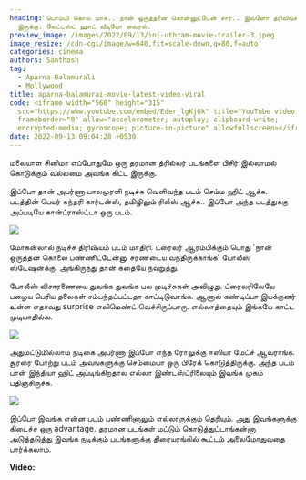 ```yaml
---
heading: பொம்மி கொல மாசு.. நான் ஒருத்தனை கொன்னுட்டேன் சார்.. இவ்ளோ த்ரிலிங்கா
  இருக்கு. லேட்டஸ்ட் ஹாட் வீடியோ வைரல்.
preview_image: /images/2022/09/13/ini-uthram-movie-trailer-3.jpeg
image_resize: /cdn-cgi/image/w=640,fit=scale-down,q=80,f=auto
categories: cinema
authors: Santhosh
tag:
  - Aparna Balamurali
  - Mollywood
title: aparna-balamurai-movie-latest-video-viral
code: <iframe width="560" height="315"
  src="https://www.youtube.com/embed/Eder_lgKjGk" title="YouTube video player"
  frameborder="0" allow="accelerometer; autoplay; clipboard-write;
  encrypted-media; gyroscope; picture-in-picture" allowfullscreen></iframe>
date: 2022-09-13 09:04:28 +0530
---
```



மலையாள சினிமா எப்போதுமே ஒரு தரமான த்ரில்லர் படங்களை பிசிர் இல்லாமல் கொடுக்கும் வல்லமை அவங்க கிட்ட இருக்கு.

இப்போ தான் அபர்ணா பாலமுரளி நடிச்சு வெளிவந்த படம் செம்ம ஹிட் ஆச்சு. படத்தின் பெயர் சுந்தரி கார்டன்ஸ், தமிழிலும் ரிலீஸ் ஆச்சு.. இப்போ அந்த படத்துக்கு அப்படியே கான்ட்ராஸ்ட்டா ஒரு படம்.

![](/images/2022/09/13/ini-uthram-movie-trailer.jpeg)

மோகன்லால் நடிச்ச திரிஷ்யம் படம் மாதிரி. ட்ரைலர் ஆரம்பிக்கும் பொது 'நான் ஒருத்தன கொலை பண்ணிட்டேன்னு சரணடைய வந்திருக்காங்க' போலீஸ் ஸ்டேஷன்க்கு. அங்கிருந்து தான் கதையே நவறுத்து.

போலீஸ் விசாரணையை துவங்க துவங்க பல முடிச்சுகள் அவிழுது. ட்ரைலரிலேயே பழைய பெரிய தலைகள் சம்பந்தப்பட்டதா காட்டிடுவாங்க. ஆனால் கண்டிப்பா இயக்குனர் உள்ள எதாவது surprise எலிமெண்ட் வெச்சிருப்பாரு. எல்லாத்தையும் இங்கயே காட்ட முடியாதில்ல.

![](/images/2022/09/13/ini-uthram-movie-trailer-1.jpeg)

அதுமட்டுமில்லாம நடிகை அபர்ணா இப்போ எந்த ரோலுக்கு ஈஸியா மேட்ச் ஆவராங்க. சூரரை போற்று படம் அவங்களுக்கு செம்மையா ஒரு பிரேக் கொடுத்திருக்கு. அந்த படம் பான் இந்தியா ஹிட் அப்டிங்கிறதால எல்லா இண்டஸ்ட்ரிலையும் இவங்க முகம் பதிஞ்சிருச்சு.

![](/images/2022/09/13/ini-uthram-movie-trailer-2.jpeg)

இப்போ இவங்க என்ன படம் பண்ணினாலும் எல்லாருக்கும் தெரியும். அது இவங்களுக்கு கிடைச்ச ஒரு advantage. தரமான படங்கள் மட்டும் கொடுத்துட்டாங்கன்னா அடுத்தடுத்து இவங்க நடிக்கும் படங்களுக்கு திரையரங்கில் கூட்டம் அலைமோதுவதை பார்க்கலாம். 

**Video:**
